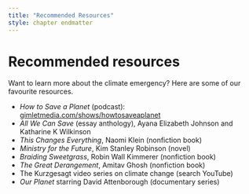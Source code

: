 ```yaml
---
title: "Recommended Resources"
style: chapter endmatter
---
```


# Recommended resources

Want to learn more about the climate emergency? Here are some of our favourite resources.

- *How to Save a Planet* (podcast): [gimletmedia.com/shows/howtosaveaplanet](https://gimletmedia.com/shows/howtosaveaplanet)
- *All We Can Save* (essay anthology), Ayana Elizabeth Johnson and Katharine K Wilkinson
- *This Changes Everything*, Naomi Klein (nonfiction book)
- *Ministry for the Future*, Kim Stanley Robinson (novel)
- *Braiding Sweetgrass*, Robin Wall Kimmerer (nonfiction book)
- *The Great Derangement*, Amitav Ghosh (nonfiction book)
- The Kurzgesagt video series on climate change (search YouTube)
- *Our Planet* starring David Attenborough (documentary series)